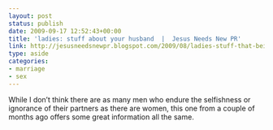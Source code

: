```yaml
---
layout: post
status: publish
date: 2009-09-17 12:52:43+00:00
title: 'ladies: stuff about your husband  |  Jesus Needs New PR'
link: http://jesusneedsnewpr.blogspot.com/2009/08/ladies-stuff-that-being-true-about-your.html
type: aside
categories:
- marriage
- sex
---
```


While I don’t think there are as many men who endure the selfishness or ignorance of their partners as there are women, this one from a couple of months ago offers some great information all the same.

